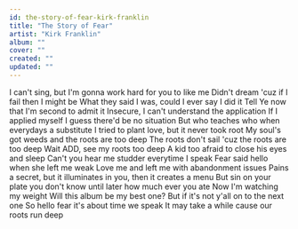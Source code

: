 ```yaml
---
id: the-story-of-fear-kirk-franklin
title: "The Story of Fear"
artist: "Kirk Franklin"
album: ""
cover: ""
created: ""
updated: ""
---
```


I can't sing, but I'm gonna work hard for you to like me
Didn't dream 'cuz if I fail then I might be
What they said I was, could I ever say I did it
Tell Ye now that I'm second to admit it
Insecure, I can't understand the application
If I applied myself I guess there'd be no situation
But who teaches who when everydays a substitute
I tried to plant love, but it never took root
My soul's got weeds and the roots are too deep
The roots don't sail 'cuz the roots are too deep
Wait
ADD, see my roots too deep
A kid too afraid to close his eyes and sleep
Can't you hear me studder everytime I speak
Fear said hello when she left me weak
Love me and left me with abandonment issues
Pains a secret, but it illuminates in you, then it creates a menu
But sin on your plate you don't know until later how much ever you ate
Now I'm watching my weight
Will this album be my best one?
But if it's not y'all on to the next one
So hello fear it's about time we speak
It may take a while cause our roots run deep